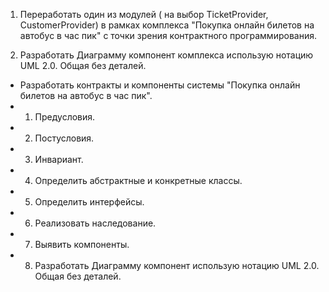 1. Переработать один из модулей ( на выбор TicketProvider, CustomerProvider) в рамках комплекса "Покупка онлайн билетов на автобус в час пик" с точки зрения контрактного программирования.

2. Разработать Диаграмму компонент комплекса использую нотацию UML 2.0. Общая без деталей.



 * Разработать контракты и компоненты системы "Покупка онлайн билетов на автобус в час пик".
 * 1.  Предусловия.
 * 2.  Постусловия.
 * 3.  Инвариант.
 * 4.  Определить абстрактные и конкретные классы.
 * 5.  Определить интерфейсы.
 * 6.  Реализовать наследование.
 * 7.  Выявить компоненты.
 * 8.  Разработать Диаграмму компонент использую нотацию UML 2.0. Общая без деталей.